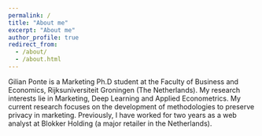 ```yaml
---
permalink: /
title: "About me"
excerpt: "About me"
author_profile: true
redirect_from: 
  - /about/
  - /about.html
---
```


Gilian Ponte is a Marketing Ph.D student at the Faculty of Business and Economics, Rijksuniversiteit Groningen (The Netherlands). My research interests lie in Marketing, Deep Learning and Applied Econometrics. My current research focuses on the development of methodologies to preserve privacy in marketing. Previously, I have worked for two years as a web analyst at Blokker Holding (a major retailer in the Netherlands). 
